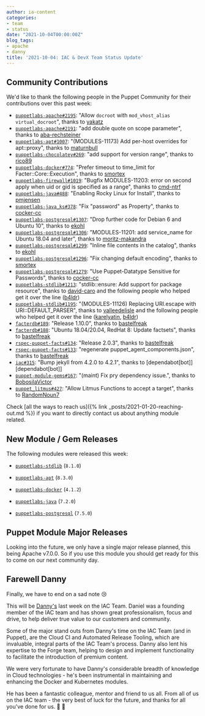```yaml
---
author: ia-content
categories:
- team
- status
date: "2021-10-04T00:00:00Z"
blog_tags:
- apache
- danny
title: '2021-10-04: IAC & DevX Team Status Update'
---
```


## Community Contributions

We'd like to thank the following people in the Puppet Community for their contributions over this past week:

- [`puppetlabs-apache#2195`][puppetlabs-apache-pr-2195]: "Allow `docroot` with `mod_vhost_alias` `virtual_docroot`", thanks to [yakatz][yakatz]
- [`puppetlabs-apache#2191`][puppetlabs-apache-pr-2191]: "add double quote on scope parameter", thanks to [aba-rechsteiner][aba-rechsteiner]
- [`puppetlabs-apt#1007`][puppetlabs-apt-pr-1007]: "(MODULES-11173) Add per-host overrides for apt::proxy", thanks to [maturnbull][maturnbull]
- [`puppetlabs-chocolatey#269`][puppetlabs-chocolatey-pr-269]: "add support for version range", thanks to [rico89][rico89]
- [`puppetlabs-docker#774`][puppetlabs-docker-pr-774]: "Prefer timeout to time_limit for Facter::Core::Execution", thanks to [smortex][smortex]
- [`puppetlabs-firewall#1019`][puppetlabs-firewall-pr-1019]: "Bugfix MODULES-11203: error on second apply when uid or gid is specified as a range", thanks to [cmd-ntrf][cmd-ntrf]
- [`puppetlabs-java#488`][puppetlabs-java-pr-488]: "Enabling Rocky Linux for Install", thanks to [pmjensen][pmjensen]
- [`puppetlabs-java_ks#378`][puppetlabs-java_ks-pr-378]: "Fix "password" as Property", thanks to [cocker-cc][cocker-cc]
- [`puppetlabs-postgresql#1307`][puppetlabs-postgresql-pr-1307]: "Drop further code for Debian 6 and Ubuntu 10", thanks to [ekohl][ekohl]
- [`puppetlabs-postgresql#1306`][puppetlabs-postgresql-pr-1306]: "MODULES-11201: add service_name for Ubuntu 18.04 and later", thanks to [moritz-makandra][moritz-makandra]
- [`puppetlabs-postgresql#1299`][puppetlabs-postgresql-pr-1299]: "Inline file contents in the catalog", thanks to [ekohl][ekohl]
- [`puppetlabs-postgresql#1296`][puppetlabs-postgresql-pr-1296]: "Fix changing default encoding", thanks to [smortex][smortex]
- [`puppetlabs-postgresql#1279`][puppetlabs-postgresql-pr-1279]: "Use Puppet-Datatype Sensitive for Passwords", thanks to [cocker-cc][cocker-cc]
- [`puppetlabs-stdlib#1213`][puppetlabs-stdlib-pr-1213]: "stdlib::ensure: Add support for package resource", thanks to [david-caro][david-caro] and the following people who helped get it over the line ([b4ldr][b4ldr])
- [`puppetlabs-stdlib#1195`][puppetlabs-stdlib-pr-1195]: "(MODULES-11126) Replacing URI.escape with URI::DEFAULT_PARSER", thanks to [valleedelisle][valleedelisle] and the following people who helped get it over the line ([karelyatin][karelyatin], [b4ldr][b4ldr])
- [`facterdb#189`][facterdb-pr-189]: "Release 1.10.0", thanks to [bastelfreak][bastelfreak]
- [`facterdb#188`][facterdb-pr-188]: "Ubuntu 18.04/20.04, RedHat 8: Update factsets", thanks to [bastelfreak][bastelfreak]
- [`rspec-puppet-facts#134`][rspec-puppet-facts-pr-134]: "Release 2.0.3", thanks to [bastelfreak][bastelfreak]
- [`rspec-puppet-facts#133`][rspec-puppet-facts-pr-133]: "regenerate puppet_agent_components.json", thanks to [bastelfreak][bastelfreak]
- [`iac#315`][iac-pr-315]: "Bump jekyll from 4.2.0 to 4.2.1", thanks to [dependabot[bot]][dependabot[bot]]
- [`puppet-module-gems#167`][puppet-module-gems-pr-167]: "(maint) Fix pry dependency issue.", thanks to [BobosilaVictor][BobosilaVictor]
- [`puppet_litmus#427`][puppet_litmus-pr-427]: "Allow Litmus Functions to accept a target", thanks to [RandomNoun7][RandomNoun7]

Check [all the ways to reach us]({% link _posts/2021-01-20-reaching-out.md %}) if you want to directly contact us about anything module related.

## New Module / Gem Releases

The following modules were released this week:

- [`puppetlabs-stdlib`][puppetlabs-stdlib] (`8.1.0`)
- [`puppetlabs-apt`][puppetlabs-apt] (`8.3.0`)
- [`puppetlabs-docker`][puppetlabs-docker] (`4.1.2`)
- [`puppetlabs-java`][puppetlabs-java] (`7.2.0`)
- [`puppetlabs-postgresql`][puppetlabs-postgresql] (`7.5.0`)

  [puppetlabs-stdlib]: https://github.com/puppetlabs/puppetlabs-stdlib
  [puppetlabs-apt]: https://github.com/puppetlabs/puppetlabs-apt
  [puppetlabs-docker]: https://github.com/puppetlabs/puppetlabs-docker
  [puppetlabs-java]: https://github.com/puppetlabs/puppetlabs-java
  [puppetlabs-postgresql]: https://github.com/puppetlabs/puppetlabs-postgresql
  [puppetlabs-apache-pr-2195]: https://github.com/puppetlabs/puppetlabs-apache/pull/2195
  [yakatz]: https://github.com/yakatz
  [puppetlabs-apache-pr-2191]: https://github.com/puppetlabs/puppetlabs-apache/pull/2191
  [aba-rechsteiner]: https://github.com/aba-rechsteiner
  [puppetlabs-apt-pr-1007]: https://github.com/puppetlabs/puppetlabs-apt/pull/1007
  [maturnbull]: https://github.com/maturnbull
  [puppetlabs-chocolatey-pr-269]: https://github.com/puppetlabs/puppetlabs-chocolatey/pull/269
  [rico89]: https://github.com/rico89
  [puppetlabs-docker-pr-774]: https://github.com/puppetlabs/puppetlabs-docker/pull/774
  [smortex]: https://github.com/smortex
  [puppetlabs-firewall-pr-1019]: https://github.com/puppetlabs/puppetlabs-firewall/pull/1019
  [cmd-ntrf]: https://github.com/cmd-ntrf
  [puppetlabs-java-pr-488]: https://github.com/puppetlabs/puppetlabs-java/pull/488
  [pmjensen]: https://github.com/pmjensen
  [puppetlabs-java_ks-pr-378]: https://github.com/puppetlabs/puppetlabs-java_ks/pull/378
  [cocker-cc]: https://github.com/cocker-cc
  [puppetlabs-postgresql-pr-1307]: https://github.com/puppetlabs/puppetlabs-postgresql/pull/1307
  [ekohl]: https://github.com/ekohl
  [puppetlabs-postgresql-pr-1306]: https://github.com/puppetlabs/puppetlabs-postgresql/pull/1306
  [moritz-makandra]: https://github.com/moritz-makandra
  [puppetlabs-postgresql-pr-1299]: https://github.com/puppetlabs/puppetlabs-postgresql/pull/1299
  [puppetlabs-postgresql-pr-1296]: https://github.com/puppetlabs/puppetlabs-postgresql/pull/1296
  [puppetlabs-postgresql-pr-1279]: https://github.com/puppetlabs/puppetlabs-postgresql/pull/1279
  [puppetlabs-stdlib-pr-1213]: https://github.com/puppetlabs/puppetlabs-stdlib/pull/1213
  [david-caro]: https://github.com/david-caro
  [b4ldr]: https://github.com/b4ldr
  [puppetlabs-stdlib-pr-1195]: https://github.com/puppetlabs/puppetlabs-stdlib/pull/1195
  [valleedelisle]: https://github.com/valleedelisle
  [karelyatin]: https://github.com/karelyatin
  [facterdb-pr-189]: https://github.com/voxpupuli/facterdb/pull/189
  [bastelfreak]: https://github.com/bastelfreak
  [facterdb-pr-188]: https://github.com/voxpupuli/facterdb/pull/188
  [rspec-puppet-facts-pr-134]: https://github.com/voxpupuli/rspec-puppet-facts/pull/134
  [rspec-puppet-facts-pr-133]: https://github.com/voxpupuli/rspec-puppet-facts/pull/133
  [iac-pr-316]: https://github.com/puppetlabs/iac/pull/316

  [iac-pr-315]: https://github.com/puppetlabs/iac/pull/315
  [puppet-module-gems-pr-167]: https://github.com/puppetlabs/puppet-module-gems/pull/167
  [BobosilaVictor]: https://github.com/BobosilaVictor
  [puppet_litmus-pr-427]: https://github.com/puppetlabs/puppet_litmus/pull/427
  [RandomNoun7]: https://github.com/RandomNoun7

## Puppet Module Major Releases

Looking into the future, we only have a single major release planned, this being Apache v7.0.0. So if you use this module you should get ready for this to come on our next community day.

## Farewell Danny

Finally, we have to end on a sad note :cry:

This will be [Danny's][Danny] last week on the IAC Team.
Daniel was a founding member of the IAC team and has shown great professionalism, focus and drive, to help deliver true value to our customers and community.

Some of the major stand outs from Danny's time on the IAC Team (and in Puppet), are the Cloud CI and Automated Release Tooling, which are invaluable, integral parts of the IAC Team's process.
Danny also lent his expertise to the Forge team, helping to design and implement functionality to facilitate the introduction of premium content.

We were very fortunate to have Danny's considerable breadth of knowledge in Cloud technologies - he's been instrumental in maintaining and enhancing the Docker and Kubernetes modules.

He has been a fantastic colleague, mentor and friend to us all.
From all of us on the IAC team - the very best of luck for the future, and thanks for all you've done for us. :beer: :rocket:

  [Adrian]:             https://github.com/adrianiurca
  [Ben]:                https://github.com/binford2k
  [Ciaran]:             https://github.com/sanfrancrisko
  [Daiana]:             https://github.com/daianamezdrea
  [Danny]:              https://github.com/carabasdaniel
  [DavidArmstrong]:     https://github.com/da-ar
  [DavidSwan]:          https://github.com/david22swan
  [Lore]:               https://github.com/lionce
  [Michael]:            https://github.com/michaeltlombardi
  [Paula]:              https://github.com/pmcmaw
  [Peter]:              https://github.com/petergmurphy
  [Sheena]:             https://github.com/sheenaajay
  [Supported Modules]:  https://puppetlabs.github.io/iac/modules/
  [Tools]:              https://puppetlabs.github.io/iac/tools/

